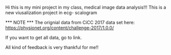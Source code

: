 Hi this is my mini project in my class, medical image data analysis!!!
This is a new viusalization project in ecg- scalogram

*** NOTE ***
The orignial data from CiCC 2017 data set here:
https://physionet.org/content/challenge-2017/1.0.0/

If you want to get all data, go to link.

All kind of feedback is very thankful for me!!
